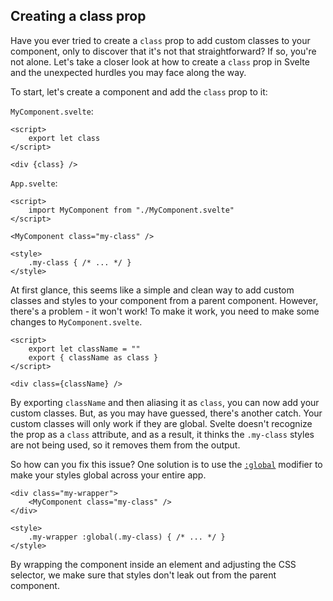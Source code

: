 ## Creating a class prop

Have you ever tried to create a `class` prop to add custom classes to your component, only to discover that it's not that straightforward? If so, you're not alone. Let's take a closer look at how to create a `class` prop in Svelte and the unexpected hurdles you may face along the way.

To start, let's create a component and add the `class` prop to it:

`MyComponent.svelte`:

```svelte
<script>
	export let class
</script>

<div {class} />
```

`App.svelte`:

<!-- prettier-ignore -->
```svelte
<script>
	import MyComponent from "./MyComponent.svelte"
</script>

<MyComponent class="my-class" />

<style>
	.my-class { /* ... */ }
</style>
```

At first glance, this seems like a simple and clean way to add custom classes and styles to your component from a parent component. However, there's a problem - it won't work! To make it work, you need to make some changes to `MyComponent.svelte`.

```svelte
<script>
    export let className = ""
    export { className as class }
</script>

<div class={className} />
```

By exporting `className` and then aliasing it as `class`, you can now add your custom classes. But, as you may have guessed, there's another catch. Your custom classes will only work if they are global. Svelte doesn't recognize the prop as a `class` attribute, and as a result, it thinks the `.my-class` styles are not being used, so it removes them from the output.

So how can you fix this issue? One solution is to use the [`:global`](https://svelte.dev/docs#component-format-style) modifier to make your styles global across your entire app.

<!-- prettier-ignore -->
```svelte
<div class="my-wrapper">
	<MyComponent class="my-class" />
</div>

<style>
	.my-wrapper :global(.my-class) { /* ... */ }
</style>
```

By wrapping the component inside an element and adjusting the CSS selector, we make sure that styles don't leak out from the parent component.
